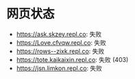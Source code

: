 # 网页状态
- https://ask.skzey.repl.co: 失败
- https://Love.cfvqw.repl.co: 失败
- https://rows--zixk.repl.co: 失败
- https://tote.kaikaixin.repl.co: 失败 (403)
- https://jsn.limkon.repl.co: 失败
